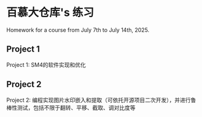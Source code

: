 # 百慕大仓库's 练习
Homework for a course from July 7th to July 14th, 2025.
## Project 1
Project 1: SM4的软件实现和优化
## Project 2
Project 2: 编程实现图片水印嵌入和提取（可依托开源项目二次开发），并进行鲁棒性测试，包括不限于翻转、平移、截取、调对比度等
